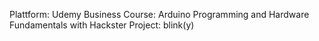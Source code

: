 Plattform: Udemy Business
Course: Arduino Programming and Hardware Fundamentals with Hackster
Project: blink(y)
